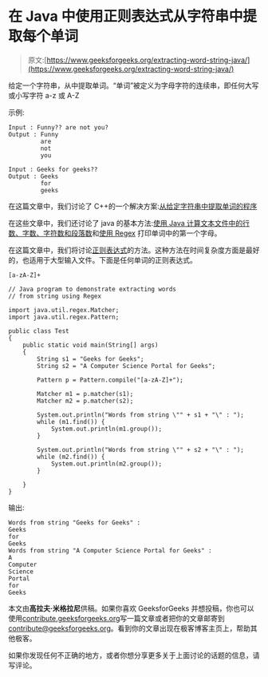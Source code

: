 # 在 Java 中使用正则表达式从字符串中提取每个单词

> 原文:[https://www.geeksforgeeks.org/extracting-word-string-java/](https://www.geeksforgeeks.org/extracting-word-string-java/)

给定一个字符串，从中提取单词。“单词”被定义为字母字符的连续串，即任何大写或小写字符 a-z 或 A-Z

示例:

```
Input : Funny?? are not you?
Output : Funny
         are
         not
         you

Input : Geeks for geeks?? 
Output : Geeks
         for
         geeks

```

在这篇文章中，我们讨论了 C++的一个解决方案:[从给定字符串中提取单词的程序](https://www.geeksforgeeks.org/program-extract-words-given-string/)

在这些文章中，我们还讨论了 java 的基本方法:[使用 Java 计算文本文件中的行数、字数、字符数和段落数](https://www.geeksforgeeks.org/counting-number-lines-words-characters-paragraphs-text-file-using-java/)和[使用 Regex](https://www.geeksforgeeks.org/print-first-letter-word-string-using-regex/) 打印单词中的第一个字母。

在这篇文章中，我们将讨论[正则表达式](https://www.geeksforgeeks.org/regular-expressions-in-java/)的方法。这种方法在时间复杂度方面是最好的，也适用于大型输入文件。下面是任何单词的正则表达式。

```
[a-zA-Z]+

```

```
// Java program to demonstrate extracting words
// from string using Regex

import java.util.regex.Matcher;
import java.util.regex.Pattern;

public class Test 
{
    public static void main(String[] args) 
    {
        String s1 = "Geeks for Geeks";
        String s2 = "A Computer Science Portal for Geeks";

        Pattern p = Pattern.compile("[a-zA-Z]+");

        Matcher m1 = p.matcher(s1);
        Matcher m2 = p.matcher(s2);

        System.out.println("Words from string \"" + s1 + "\" : ");
        while (m1.find()) {
            System.out.println(m1.group());
        }

        System.out.println("Words from string \"" + s2 + "\" : ");
        while (m2.find()) {
            System.out.println(m2.group());
        }

    }
}
```

输出:

```
Words from string "Geeks for Geeks" : 
Geeks
for
Geeks
Words from string "A Computer Science Portal for Geeks" : 
A
Computer
Science
Portal
for
Geeks

```

本文由**高拉夫·米格拉尼**供稿。如果你喜欢 GeeksforGeeks 并想投稿，你也可以使用[contribute.geeksforgeeks.org](http://www.contribute.geeksforgeeks.org)写一篇文章或者把你的文章邮寄到 contribute@geeksforgeeks.org。看到你的文章出现在极客博客主页上，帮助其他极客。

如果你发现任何不正确的地方，或者你想分享更多关于上面讨论的话题的信息，请写评论。
